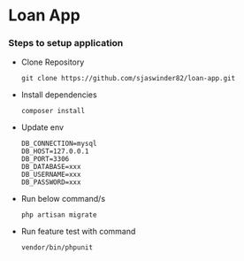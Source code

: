 # Loan App

### Steps to setup application

 - Clone Repository 
    ```
    git clone https://github.com/sjaswinder82/loan-app.git
    ``` 
 - Install dependencies
    ```
    composer install
    ```
 - Update env
    ```
    DB_CONNECTION=mysql
    DB_HOST=127.0.0.1
    DB_PORT=3306
    DB_DATABASE=xxx
    DB_USERNAME=xxx
    DB_PASSWORD=xxx
    ```
 - Run below command/s
    ```
    php artisan migrate
    ```
 - Run feature test with command
    ```
    vendor/bin/phpunit
    ```
